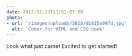 ```yaml
---
date: 2012-02-23T11:51-07:00
photo:
- url: '/images/uploads/2018/db815a997d.jpg'
  alt: 'Cover for HTML and CSS book'
---
```

Look what just came! Excited to get started!
